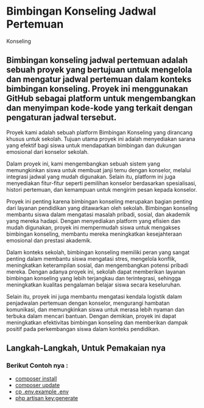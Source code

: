 <h1>Bimbingan Konseling Jadwal Pertemuan</h1>

<p>Konseling</p>

<h2>Bimbingan konseling jadwal pertemuan adalah sebuah proyek yang bertujuan untuk mengelola dan mengatur jadwal pertemuan dalam konteks bimbingan konseling. Proyek ini menggunakan GitHub sebagai platform untuk mengembangkan dan menyimpan kode-kode yang terkait dengan pengaturan jadwal tersebut.</h2>

<p>Proyek kami adalah sebuah platform Bimbingan Konseling yang dirancang khusus untuk sekolah. Tujuan utama proyek ini adalah menyediakan sarana yang efektif bagi siswa untuk mendapatkan bimbingan dan dukungan emosional dari konselor sekolah.

Dalam proyek ini, kami mengembangkan sebuah sistem yang memungkinkan siswa untuk membuat janji temu dengan konselor, melalui integrasi jadwal yang mudah digunakan. Selain itu, platform ini juga menyediakan fitur-fitur seperti pemilihan konselor berdasarkan spesialisasi, histori pertemuan, dan kemampuan untuk mengirim pesan kepada konselor.

Proyek ini penting karena bimbingan konseling merupakan bagian penting dari layanan pendidikan yang ditawarkan oleh sekolah. Bimbingan konseling membantu siswa dalam mengatasi masalah pribadi, sosial, dan akademik yang mereka hadapi. Dengan menyediakan platform yang efisien dan mudah digunakan, proyek ini mempermudah siswa untuk mengakses bimbingan konseling, membantu mereka meningkatkan kesejahteraan emosional dan prestasi akademik.

Dalam konteks sekolah, bimbingan konseling memiliki peran yang sangat penting dalam membantu siswa mengatasi stres, mengelola konflik, meningkatkan keterampilan sosial, dan mengembangkan potensi pribadi mereka. Dengan adanya proyek ini, sekolah dapat memberikan layanan bimbingan konseling yang lebih terjangkau dan terintegrasi, sehingga meningkatkan kualitas pengalaman belajar siswa secara keseluruhan.

Selain itu, proyek ini juga membantu mengatasi kendala logistik dalam penjadwalan pertemuan dengan konselor, mengurangi hambatan komunikasi, dan memungkinkan siswa untuk merasa lebih nyaman dan terbuka dalam mencari bantuan. Dengan demikian, proyek ini dapat meningkatkan efektivitas bimbingan konseling dan memberikan dampak positif pada perkembangan siswa dalam konteks pendidikan.</p>

<h2>Langkah-Langkah, Untuk Pemakaian nya</h2>

<h3> Berikut Contoh nya : </h3>

<ul>
  <li><a href="">composer install</a></li>
  <li><a href="">composer update</a></li>
  <li><a href="">cp .env.example .env</a></li>
  <li><a href="">php artisan key:generate</a></li>
</ul>

